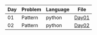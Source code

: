 | Day  | Problem | Language | File |
|------|---------|----------|------|
| 01   | Pattern |python|[Day01](Day01/pyramid.py)| 
| 02   |Pattern  |python|[Day02](Day02/pattern.py)|
